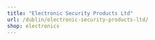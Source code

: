 ```yaml
---
title: "Electronic Security Products Ltd"
url: /dublin/electronic-security-products-ltd/
shop: electronics
---
```

